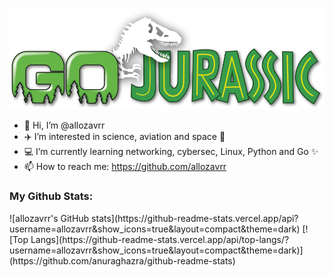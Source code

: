 ![alt text](https://github.com/allozavrr/Screenshots/blob/main/Go%2BJurrasic%2BLogo%2BFINAL.png "Hello, this is me!")

- 👋 Hi, I’m @allozavrr
- ✈️ I’m interested in science, aviation and space 🚀
- 💻 I’m currently learning networking, cybersec, Linux, Python and Go ✨ 
- 📫 How to reach me: https://github.com/allozavrr

<h3 align="left">My Github Stats:</h3>
<p align="left">
![allozavrr's GitHub stats](https://github-readme-stats.vercel.app/api?username=allozavrr&show_icons=true&layout=compact&theme=dark)
[![Top Langs](https://github-readme-stats.vercel.app/api/top-langs/?username=allozavrr&show_icons=true&layout=compact&theme=dark)](https://github.com/anuraghazra/github-readme-stats)
</p>
